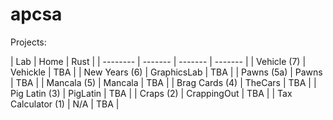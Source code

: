 # apcsa

Projects:

| Lab | Home | Rust |
| -------- | ------- | ------- | ------- |
| Vehicle (7) | Vehickle | TBA |
| New Years (6) | GraphicsLab | TBA |
| Pawns (5a) | Pawns | TBA |
| Mancala (5) | Mancala | TBA |
| Brag Cards (4) | TheCars | TBA |
| Pig Latin (3) | PigLatin | TBA |
| Craps (2) | CrappingOut | TBA |
| Tax Calculator (1) | N/A | TBA |

